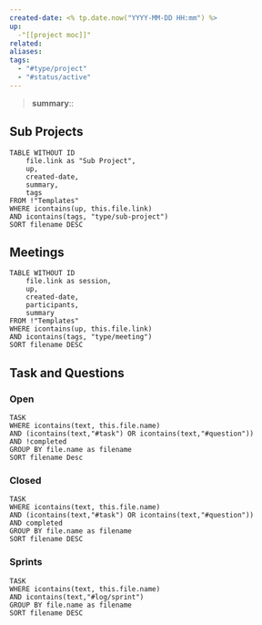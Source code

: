 ```yaml
---
created-date: <% tp.date.now("YYYY-MM-DD HH:mm") %>
up:
  -"[[project moc]]"
related:
aliases:
tags:
  - "#type/project"
  - "#status/active"
---
```


>**summary**::

## Sub Projects
```dataview
TABLE WITHOUT ID
	file.link as "Sub Project",
	up,
	created-date,
	summary,
	tags
FROM !"Templates"
WHERE icontains(up, this.file.link)
AND icontains(tags, "type/sub-project")
SORT filename DESC
```

## Meetings
```dataview
TABLE WITHOUT ID
	file.link as session,
	up,
	created-date,
	participants,
	summary
FROM !"Templates"
WHERE icontains(up, this.file.link)
AND icontains(tags, "type/meeting")
SORT filename DESC
```

## Task and Questions

### Open
``` dataview
TASK
WHERE icontains(text, this.file.name)
AND (icontains(text,"#task") OR icontains(text,"#question"))
AND !completed
GROUP BY file.name as filename
SORT filename Desc
```
### Closed
```dataview
TASK
WHERE icontains(text, this.file.name)
AND (icontains(text,"#task") OR icontains(text,"#question"))
AND completed
GROUP BY file.name as filename
SORT filename DESC
```
### Sprints
```dataview
TASK
WHERE icontains(text, this.file.name)
AND icontains(text,"#log/sprint")
GROUP BY file.name as filename
SORT filename DESC
```